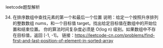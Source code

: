 leetcode题型解析  

34. 在排序数组中查找元素的第一个和最后一个位置
    说明：给定一个按照升序排列的整数数组 nums，和一个目标值 target。找出给定目标值在数组中的开始位置和结束位置。
    你的算法时间复杂度必须是 O(log n) 级别。如果数组中不存在目标值，返回 [-1, -1]。
    链接：https://leetcode-cn.com/problems/find-first-and-last-position-of-element-in-sorted-array
    